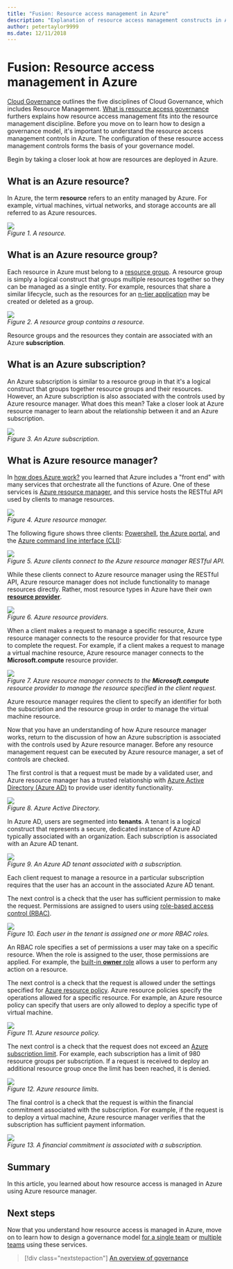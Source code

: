 ```yaml
---
title: "Fusion: Resource access management in Azure"
description: "Explanation of resource access management constructs in Azure: Azure resource manager, subscriptions, resource groups, and resources"
author: petertaylor9999
ms.date: 12/11/2018
---
```


# Fusion: Resource access management in Azure

[Cloud Governance](../overview.md) outlines the five disciplines of Cloud Governance, which includes Resource Management.  [What is resource access governance](overview.md) furthers explains how resource access management fits into the resource management discipline.  Before you move on to learn how to design a governance model, it's important to understand the resource access management controls in Azure. The configuration of these resource access management controls forms the basis of your governance model.

Begin by taking a closer look at how are resources are deployed in Azure. 

## What is an Azure resource?

In Azure, the term **resource** refers to an entity managed by Azure. For example, virtual machines, virtual networks, and storage accounts are all referred to as Azure resources.

![](../../_images/governance-1-9.png)   
*Figure 1. A resource.*

## What is an Azure resource group?

Each resource in Azure must belong to a [resource group](/azure/azure-resource-manager/resource-group-overview#resource-groups). A resource group is simply a logical construct that groups multiple resources together so they can be managed as a single entity. For example, resources that share a similar lifecycle, such as the resources for an [n-tier application](/azure/architecture/guide/architecture-styles/n-tier) may be created or deleted as a group. 

![](../../_images/governance-1-10.png)   
*Figure 2. A resource group contains a resource.* 

Resource groups and the resources they contain are associated with an Azure **subscription**. 

## What is an Azure subscription?

An Azure subscription is similar to a resource group in that it's a logical construct that groups together resource groups and their resources. However, an Azure subscription is also associated with the controls used by Azure resource manager. What does this mean? Take a closer look at Azure resource manager to learn about the relationship between it and an Azure subscription.

![](../../_images/governance-1-11.png)   
*Figure 3. An Azure subscription.*

## What is Azure resource manager?

In [how does Azure work?](../../getting-started/what-is-azure.md) you learned that Azure includes a "front end" with many services that orchestrate all the functions of Azure. One of these services is [Azure resource manager](/azure/azure-resource-manager/), and this service hosts the RESTful API used by clients to manage resources. 

![](../../_images/governance-1-12.png)   
*Figure 4. Azure resource manager.*

The following figure shows three clients: [Powershell](/powershell/azure/overview), [the Azure portal](https://portal.azure.com), and the [Azure command line interface (CLI)](/cli/azure):

![](../../_images/governance-1-13.png)   
*Figure 5. Azure clients connect to the Azure resource manager RESTful API.*

While these clients connect to Azure resource manager using the RESTful API, Azure resource manager does not include functionality to manage resources directly. Rather, most resource types in Azure have their own [**resource provider**](/azure/azure-resource-manager/resource-group-overview#terminology). 

![](../../_images/governance-1-14.png)   
*Figure 6. Azure resource providers.*

When a client makes a request to manage a specific resource, Azure resource manager connects to the resource provider for that resource type to complete the request. For example, if a client makes a request to manage a virtual machine resource, Azure resource manager connects to the **Microsoft.compute** resource provider. 

![](../../_images/governance-1-15.png)   
*Figure 7. Azure resource manager connects to the **Microsoft.compute** resource provider to manage the resource specified in the client request.*

Azure resource manager requires the client to specify an identifier for both the subscription and the resource group in order to manage the virtual machine resource. 

Now that you have an understanding of how Azure resource manager works, return to the discussion of how an Azure subscription is associated with the controls used by Azure resource manager. Before any resource management request can be executed by Azure resource manager, a set of controls are checked. 

The first control is that a request must be made by a validated user, and Azure resource manager has a trusted relationship with [Azure Active Directory (Azure AD)](/azure/active-directory/) to provide user identity functionality.

![](../../_images/governance-1-16.png)   
*Figure 8. Azure Active Directory.*

In Azure AD, users are segmented into **tenants**. A tenant is a logical construct that represents a secure, dedicated instance of Azure AD typically associated with an organization. Each subscription is associated with an Azure AD tenant.

![](../../_images/governance-1-17.png)   
*Figure 9. An Azure AD tenant associated with a subscription.*

Each client request to manage a resource in a particular subscription requires that the user has an account in the associated Azure AD tenant. 

The next control is a check that the user has sufficient permission to make the request. Permissions are assigned to users using [role-based access control (RBAC)](/azure/role-based-access-control/).

![](../../_images/governance-1-18.png)   
*Figure 10. Each user in the tenant is assigned one or more RBAC roles.*

An RBAC role specifies a set of permissions a user may take on a specific resource. When the role is assigned to the user, those permissions are applied. For example, the [built-in **owner** role](/azure/role-based-access-control/built-in-roles#owner) allows a user to perform any action on a resource.

The next control is a check that the request is allowed under the settings specified for [Azure resource policy](/azure/governance/policy/). Azure resource policies specify the operations allowed for a specific resource. For example, an Azure resource policy can specify that users are only allowed to deploy a specific type of virtual machine.

![](../../_images/governance-1-19.png)   
*Figure 11. Azure resource policy.*

The next control is a check that the request does not exceed an [Azure subscription limit](/azure/azure-subscription-service-limits). For example, each subscription has a limit of 980 resource groups per subscription. If a request is received to deploy an additional resource group once the limit has been reached, it is denied.

![](../../_images/governance-1-20.png)   
*Figure 12. Azure resource limits.* 

The final control is a check that the request is within the financial commitment associated with the subscription. For example, if the request is to deploy a virtual machine, Azure resource manager verifies that the subscription has sufficient payment information.

![](../../_images/governance-1-21.png)   
*Figure 13. A financial commitment is associated with a subscription.*

## Summary

In this article, you learned about how resource access is managed in Azure using Azure resource manager.

## Next steps

Now that you understand how resource access is managed in Azure, move on to learn how to design a governance model [for a single team](governance-single-team.md) or [multiple teams](governance-multiple-teams.md) using these services.

> [!div class="nextstepaction"]
> [An overview of governance](../overview.md)
